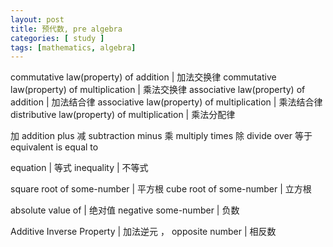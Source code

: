 ```yaml
---
layout: post
title: 预代数, pre algebra
categories: [ study ]
tags: [mathematics, algebra]
---
```


commutative law(property) of addition          |  加法交换律
commutative law(property) of multiplication    |  乘法交换律
associative law(property) of addition          |  加法结合律
associative law(property) of multiplication    |  乘法结合律
distributive law(property) of multiplication   |  乘法分配律

加    addition    plus
减    subtraction    minus
乘    multiply    times
除    divide    over
等于  equivalent    is equal to


equation    |    等式
inequality  |    不等式

square root of some-number | 平方根
cube root of some-number   | 立方根

absolute value of     | 绝对值
negative some-number  | 负数


Additive Inverse Property   |  加法逆元 ， 
opposite number             |  相反数





















